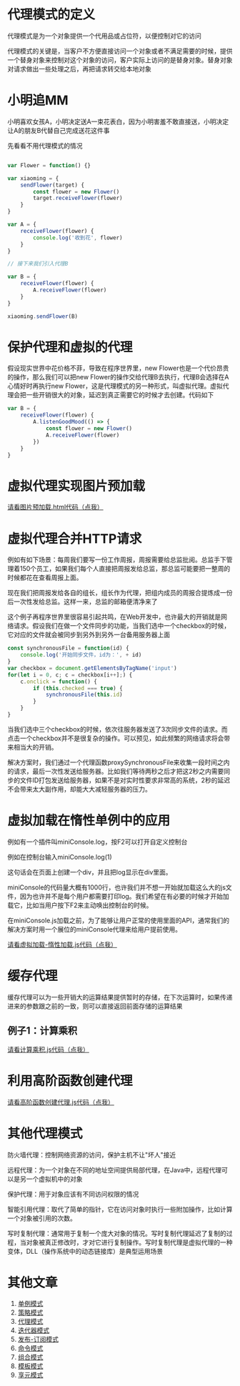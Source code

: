 # 代理模式的定义

代理模式是为一个对象提供一个代用品或占位符，以便控制对它的访问

代理模式的关键是，当客户不方便直接访问一个对象或者不满足需要的时候，提供一个替身对象来控制对这个对象的访问，客户实际上访问的是替身对象。替身对象对请求做出一些处理之后，再把请求转交给本地对象


# 小明追MM

小明喜欢女孩A，小明决定送A一束花表白，因为小明害羞不敢直接送，小明决定让A的朋友B代替自己完成送花这件事

先看看不用代理模式的情况

```javascript

var Flower = function() {}

var xiaoming = {
    sendFlower(target) {
        const flower = new Flower()
        target.receiveFlower(flower)
    }
}

var A = {
    receiveFlower(flower) {
        console.log('收到花', flower)
    }
}

// 接下来我们引入代理B

var B = {
    receiveFlower(flower) {
        A.receiveFlower(flower)
    }
}

xiaoming.sendFlower(B)
```

# 保护代理和虚拟的代理

假设现实世界中花价格不菲，导致在程序世界里，new Flower也是一个代价昂贵的操作，那么我们可以把new Flower的操作交给代理B去执行，代理B会选择在A心情好时再执行new Flower，这是代理模式的另一种形式，叫虚拟代理。虚拟代理会把一些开销很大的对象，延迟到真正需要它的时候才去创建。代码如下

```javascript
var B = {
    receiveFlower(flower) {
        A.listenGoodMood(() => {
            const flower = new Flower()
            A.receiveFlower(flower)
        })
    }
}
```

# 虚拟代理实现图片预加载

[请看图片预加载.html代码（点我）](图片预加载.html)


# 虚拟代理合并HTTP请求

例如有如下场景：每周我们要写一份工作周报，周报需要给总监批阅。总监手下管理着150个员工，如果我们每个人直接把周报发给总监，那总监可能要把一整周的时候都花在查看周报上面。

现在我们把周报发给各自的组长，组长作为代理，把组内成员的周报合提炼成一份后一次性发给总监。这样一来，总监的邮箱便清净来了

这个例子再程序世界里很容易引起共鸣，在Web开发中，也许最大的开销就是网络请求。假设我们在做一个文件同步的功能，当我们选中一个checkbox的时候，它对应的文件就会被同步到另外到另外一台备用服务器上面

```javascript
const synchronousFile = function(id) {
    console.log('开始同步文件，id为：', + id)
}
var checkbox = document.getElementsByTagName('input')
for(let i = 0, c; c = checkbox[i++];) {
    c.onclick = function() {
        if (this.checked === true) {
            synchronousFile(this.id)
        }
    }
}
```

当我们选中三个checkbox的时候，依次往服务器发送了3次同步文件的请求。而点击一个checkbox并不是很复杂的操作。可以预见，如此频繁的网络请求将会带来相当大的开销。

解决方案时，我们通过一个代理函数proxySynchronousFile来收集一段时间之内的请求，最后一次性发送给服务器。比如我们等待两秒之后才把这2秒之内需要同步的文件ID打包发送给服务器，如果不是对实时性要求非常高的系统，2秒的延迟不会带来太大副作用，却能大大减轻服务器的压力。

# 虚拟加载在惰性单例中的应用

例如有一个插件叫miniConsole.log，按F2可以打开自定义控制台

例如在控制台输入miniConsole.log(1)

这句话会在页面上创建一个div，并且把log显示在div里面。

miniConsole的代码量大概有1000行，也许我们并不想一开始就加载这么大的js文件，因为也许并不是每个用户都需要打印log。我们希望在有必要的时候才开始加载它，比如当用户按下F2来主动唤出控制台的时候。

在miniConsole.js加载之前，为了能够让用户正常的使用里面的API，通常我们的解决方案时用一个展位的miniConsole代理来给用户提前使用。

[请看虚拟加载-惰性加载.js代码（点我）](虚拟加载-惰性加载.js)


# 缓存代理

缓存代理可以为一些开销大的运算结果提供暂时的存储，在下次运算时，如果传递进来的参数跟之前的一致，则可以直接返回前面存储的运算结果

## 例子1：计算乘积

[请看计算乘积.js代码（点我）](计算乘积.js)

# 利用高阶函数创建代理

[请看高阶函数创建代理.js代码（点我）](高阶函数创建代理.js)

# 其他代理模式

防火墙代理：控制网络资源的访问，保护主机不让"坏人"接近

远程代理：为一个对象在不同的地址空间提供局部代理，在Java中，远程代理可以是另一个虚拟机中的对象

保护代理：用于对象应该有不同访问权限的情况

智能引用代理：取代了简单的指针，它在访问对象时执行一些附加操作，比如计算一个对象被引用的次数。

写时复制代理：通常用于复制一个庞大对象的情况。写时复制代理延迟了复制的过程，当对象被真正修改时，才对它进行复制操作。写时复制代理是虚拟代理的一种变体，DLL（操作系统中的动态链接库）是典型运用场景



# 其他文章

1. [单例模式](/1.单例模式/readme.md)
2. [策略模式](/2.策略模式/readme.md)
3. [代理模式](/3.代理模式/readme.md)
4. [迭代器模式](/4.迭代器模式/readme.md)
5. [发布-订阅模式](/5.发布-订阅模式/readme.md)
6. [命令模式](/6.命令模式/readme.md)
7. [组合模式](/7.组合模式/readme.md)
8. [模板模式](/8.模板模式/readme.md)
9. [享元模式](9.享元模式/readme.md)